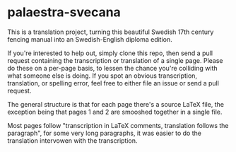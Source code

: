 # palaestra-svecana

This is a translation project, turning this beautiful Swedish 17th
century fencing manual into an Swedish-English diploma edition.

If you're interested to help out, simply clone this repo, then send a
pull request containing the transcription or translation of a single
page. Please do these on a per-page basis, to lessen the chance you're
colliding with what someone else is doing. If you spot an obvious
transcription, translation, or spelling error, feel free to either
file an issue or send a pull request.

The general structure is that for each page there's a source LaTeX
file, the exception being that pages 1 and 2 are smooshed together in
a single file.

Most pages follow "transcription in LaTeX comments, translation
follows the paragraph", for some very long paragraphs, it was easier
to do the translation intervowen with the transcription.
